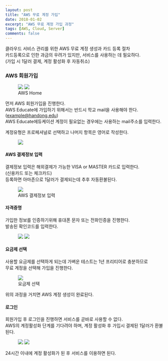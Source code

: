 ```yaml
---
layout: post
title: "AWS 무료 계정 가입"
date: 2018-01-02
excerpt: "AWS 무료 계정 가입 과정"
tags: [AWS, Cloud, Server]
comments: false
---
```


클라우드 서비스 관리를 위한 AWS 무료 계정 생성과 카드 등록 절차  
카드등록으로 인한 과금의 우려가 있지만, 서비스를 사용하는 데 필요하다.  
(가입 시 1달러 결제, 계정 활성화 후 자동취소)

### AWS 회원가입

<figure class="half">
	<a href="{{site.url}}/assets/img/post/aws_join/main.JPG"><img src="{{site.url}}/assets/img/post/aws_join/main.JPG"></a>
	<a href="{{site.url}}/assets/img/post/aws_join/join_1.JPG"><img src="{{site.url}}/assets/img/post/aws_join/join_1.JPG"></a>
	<figcaption>AWS Home</figcaption>
</figure>

먼저 AWS 회원가입을 진행한다.  
AWS Educate에 가입하기 위해서는 반드시 학교 mail을 사용해야 한다.  
(example@handong.edu)  
AWS Educate에듀케이션 계정이 필요없는 경우에는 사용하는 mail주소를 입력한다.

계정유형은 프로페셔널로 선택하고 나머지 항목은 영어로 작성한다.

<figure>
	<a href="{{site.url}}/assets/img/post/aws_join/join_2.JPG"><img src="{{site.url}}/assets/img/post/aws_join/join_2.JPG"></a>
</figure>

#### AWS 결제정보 입력

결제정보 입력은 해외결제가 가능한 VISA or MASTER 카드로 입력한다.  
(신용카드 또는 체크카드)  
등록하면 아마존으로 1달러가 결제되는데 추후 자동환불된다.

<figure>
  <a href="{{site.url}}/assets/img/post/aws_join/join_3.JPG"><img src="{{site.url}}/assets/img/post/aws_join/join_3.JPG"></a>
  <figcaption>AWS 결제정보 입력</figcaption>
</figure>

#### 자격증명

가입한 정보를 인증하기위해 휴대폰 문자 또는 전화인증을 진행한다.  
발송된 확인코드를 입력한다.

<figure class="half">
  <a href="{{site.url}}/assets/img/post/aws_join/join_4.JPG"><img src="{{site.url}}/assets/img/post/aws_join/join_4.JPG"></a>
	<a href="{{site.url}}/assets/img/post/aws_join/join_5.JPG"><img src="{{site.url}}/assets/img/post/aws_join/join_5.JPG"></a>
</figure>

#### 요금제 선택

사용할 요금제를 선택하게 되는데 가벼운 테스트는 1년 프리티어로 충분하므로  
무료 계정을 선택해 가입을 진행한다.

<figure>
  <a href="{{site.url}}/assets/img/post/aws_join/join_6.JPG"><img src="{{site.url}}/assets/img/post/aws_join/join_6.JPG"></a>
  <figcaption>요금제 선택</figcaption>
</figure>

위의 과정을 거치면 AWS 계정 생성이 완료된다.

#### 로그인

회원가입 후 로그인을 진행하면 서비스를 곧바로 사용할 수 없다.  
AWS의 계정활성화 단계를 기다려야 하며, 계정 활성화 후 가입시 결제된 1달러가 환불된다.

<figure class="half">
  <a href="{{site.url}}/assets/img/post/aws_join/join_7.JPG"><img src="{{site.url}}/assets/img/post/aws_join/join_7.JPG"></a>
	<a href="{{site.url}}/assets/img/post/aws_join/join_8.JPG"><img src="{{site.url}}/assets/img/post/aws_join/join_8.JPG"></a>
</figure>

24시간 이내에 계정 활성화가 된 후 서비스를 이용하면 된다.
